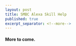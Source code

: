 ```yaml
---
layout: post
title: SMBC Alexa Skill Help
published: true
excerpt_separator: <!--more-->
---
```


#### More to come.
